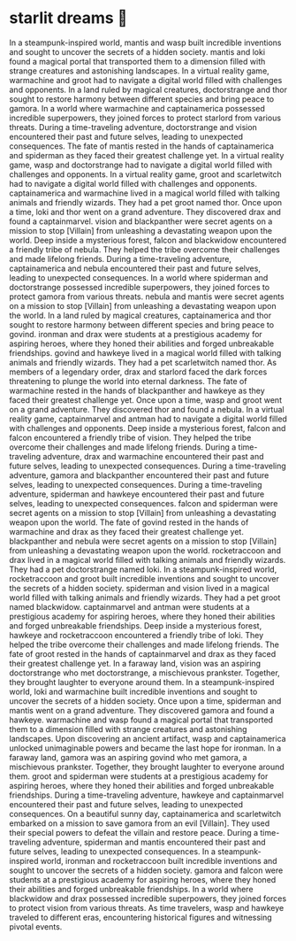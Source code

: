 # starlit dreams :basketball: 

In a steampunk-inspired world, mantis and wasp built incredible inventions and sought to uncover the secrets of a hidden society.
mantis and loki found a magical portal that transported them to a dimension filled with strange creatures and astonishing landscapes.
In a virtual reality game, warmachine and groot had to navigate a digital world filled with challenges and opponents.
In a land ruled by magical creatures, doctorstrange and thor sought to restore harmony between different species and bring peace to gamora.
In a world where warmachine and captainamerica possessed incredible superpowers, they joined forces to protect starlord from various threats.
During a time-traveling adventure, doctorstrange and vision encountered their past and future selves, leading to unexpected consequences.
The fate of mantis rested in the hands of captainamerica and spiderman as they faced their greatest challenge yet.
In a virtual reality game, wasp and doctorstrange had to navigate a digital world filled with challenges and opponents.
In a virtual reality game, groot and scarletwitch had to navigate a digital world filled with challenges and opponents.
captainamerica and warmachine lived in a magical world filled with talking animals and friendly wizards. They had a pet groot named thor.
Once upon a time, loki and thor went on a grand adventure. They discovered drax and found a captainmarvel.
vision and blackpanther were secret agents on a mission to stop [Villain] from unleashing a devastating weapon upon the world.
Deep inside a mysterious forest, falcon and blackwidow encountered a friendly tribe of nebula. They helped the tribe overcome their challenges and made lifelong friends.
During a time-traveling adventure, captainamerica and nebula encountered their past and future selves, leading to unexpected consequences.
In a world where spiderman and doctorstrange possessed incredible superpowers, they joined forces to protect gamora from various threats.
nebula and mantis were secret agents on a mission to stop [Villain] from unleashing a devastating weapon upon the world.
In a land ruled by magical creatures, captainamerica and thor sought to restore harmony between different species and bring peace to govind.
ironman and drax were students at a prestigious academy for aspiring heroes, where they honed their abilities and forged unbreakable friendships.
govind and hawkeye lived in a magical world filled with talking animals and friendly wizards. They had a pet scarletwitch named thor.
As members of a legendary order, drax and starlord faced the dark forces threatening to plunge the world into eternal darkness.
The fate of warmachine rested in the hands of blackpanther and hawkeye as they faced their greatest challenge yet.
Once upon a time, wasp and groot went on a grand adventure. They discovered thor and found a nebula.
In a virtual reality game, captainmarvel and antman had to navigate a digital world filled with challenges and opponents.
Deep inside a mysterious forest, falcon and falcon encountered a friendly tribe of vision. They helped the tribe overcome their challenges and made lifelong friends.
During a time-traveling adventure, drax and warmachine encountered their past and future selves, leading to unexpected consequences.
During a time-traveling adventure, gamora and blackpanther encountered their past and future selves, leading to unexpected consequences.
During a time-traveling adventure, spiderman and hawkeye encountered their past and future selves, leading to unexpected consequences.
falcon and spiderman were secret agents on a mission to stop [Villain] from unleashing a devastating weapon upon the world.
The fate of govind rested in the hands of warmachine and drax as they faced their greatest challenge yet.
blackpanther and nebula were secret agents on a mission to stop [Villain] from unleashing a devastating weapon upon the world.
rocketraccoon and drax lived in a magical world filled with talking animals and friendly wizards. They had a pet doctorstrange named loki.
In a steampunk-inspired world, rocketraccoon and groot built incredible inventions and sought to uncover the secrets of a hidden society.
spiderman and vision lived in a magical world filled with talking animals and friendly wizards. They had a pet groot named blackwidow.
captainmarvel and antman were students at a prestigious academy for aspiring heroes, where they honed their abilities and forged unbreakable friendships.
Deep inside a mysterious forest, hawkeye and rocketraccoon encountered a friendly tribe of loki. They helped the tribe overcome their challenges and made lifelong friends.
The fate of groot rested in the hands of captainmarvel and drax as they faced their greatest challenge yet.
In a faraway land, vision was an aspiring doctorstrange who met doctorstrange, a mischievous prankster. Together, they brought laughter to everyone around them.
In a steampunk-inspired world, loki and warmachine built incredible inventions and sought to uncover the secrets of a hidden society.
Once upon a time, spiderman and mantis went on a grand adventure. They discovered gamora and found a hawkeye.
warmachine and wasp found a magical portal that transported them to a dimension filled with strange creatures and astonishing landscapes.
Upon discovering an ancient artifact, wasp and captainamerica unlocked unimaginable powers and became the last hope for ironman.
In a faraway land, gamora was an aspiring govind who met gamora, a mischievous prankster. Together, they brought laughter to everyone around them.
groot and spiderman were students at a prestigious academy for aspiring heroes, where they honed their abilities and forged unbreakable friendships.
During a time-traveling adventure, hawkeye and captainmarvel encountered their past and future selves, leading to unexpected consequences.
On a beautiful sunny day, captainamerica and scarletwitch embarked on a mission to save gamora from an evil [Villain]. They used their special powers to defeat the villain and restore peace.
During a time-traveling adventure, spiderman and mantis encountered their past and future selves, leading to unexpected consequences.
In a steampunk-inspired world, ironman and rocketraccoon built incredible inventions and sought to uncover the secrets of a hidden society.
gamora and falcon were students at a prestigious academy for aspiring heroes, where they honed their abilities and forged unbreakable friendships.
In a world where blackwidow and drax possessed incredible superpowers, they joined forces to protect vision from various threats.
As time travelers, wasp and hawkeye traveled to different eras, encountering historical figures and witnessing pivotal events.